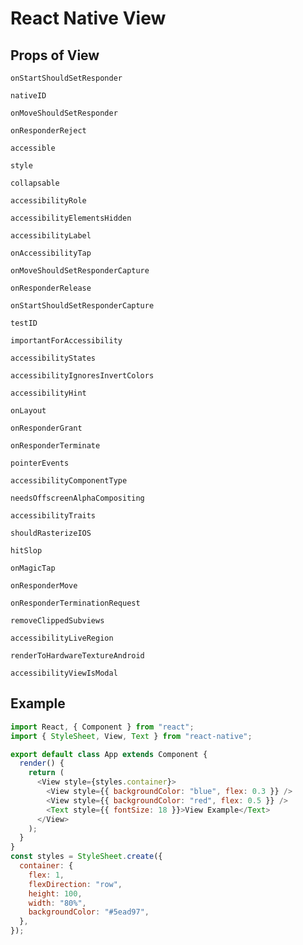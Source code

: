 # React Native View

## Props of View

`onStartShouldSetResponder`

`nativeID`

`onMoveShouldSetResponder`

`onResponderReject`

`accessible`

`style`

`collapsable`

`accessibilityRole`

`accessibilityElementsHidden`

`accessibilityLabel`

`onAccessibilityTap`

`onMoveShouldSetResponderCapture`

`onResponderRelease`

`onStartShouldSetResponderCapture`

`testID`

`importantForAccessibility`

`accessibilityStates`

`accessibilityIgnoresInvertColors`

`accessibilityHint`

`onLayout`

`onResponderGrant`

`onResponderTerminate`

`pointerEvents`

`accessibilityComponentType`

`needsOffscreenAlphaCompositing`

`accessibilityTraits`

`shouldRasterizeIOS`

`hitSlop`

`onMagicTap`

`onResponderMove`

`onResponderTerminationRequest`

`removeClippedSubviews`

`accessibilityLiveRegion`

`renderToHardwareTextureAndroid`

`accessibilityViewIsModal`

## Example

```javascript
import React, { Component } from "react";
import { StyleSheet, View, Text } from "react-native";

export default class App extends Component {
  render() {
    return (
      <View style={styles.container}>
        <View style={{ backgroundColor: "blue", flex: 0.3 }} />
        <View style={{ backgroundColor: "red", flex: 0.5 }} />
        <Text style={{ fontSize: 18 }}>View Example</Text>
      </View>
    );
  }
}
const styles = StyleSheet.create({
  container: {
    flex: 1,
    flexDirection: "row",
    height: 100,
    width: "80%",
    backgroundColor: "#5ead97",
  },
});
```
